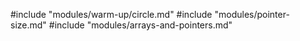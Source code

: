 #include "modules/warm-up/circle.md"
#include "modules/pointer-size.md"
#include "modules/arrays-and-pointers.md"
